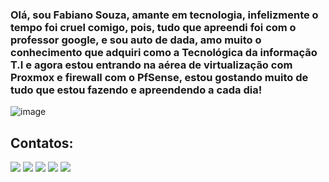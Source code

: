 ### Olá, sou Fabiano Souza, amante em tecnologia, infelizmente o tempo foi cruel comigo, pois, tudo que apreendi foi com o professor google, e sou auto de dada, amo muito o conhecimento que adquiri como a Tecnológica da informação T.I e agora estou entrando na aérea de virtualização com Proxmox e firewall com o PfSense, estou gostando muito de tudo que estou fazendo e apreendendo a cada dia!

![image](https://github.com/fabianosouzaczs/fabianosouzaczs/assets/47704865/ca14cad6-4367-40be-bbdb-c90cf15b07c8)


<!--
**fabianosouzaczs/fabianosouzaczs** is a ✨ _special_ ✨ repository because its `README.md` (this file) appears on your GitHub profile.

Here are some ideas to get you started:

- 🔭 I’m currently working on ...
- 🌱 I’m currently learning ...
- 👯 I’m looking to collaborate on ...
- 🤔 I’m looking for help with ...
- 💬 Ask me about ...
- 📫 How to reach me: ...
- 😄 Pronouns: ...
- ⚡ Fun fact: ...
-->


## Contatos:

<div>
<a href="https://www.youtube.com/channel/UCPH_J_U89S6bIlkRy-52QKg" target="_blank"><img loading="lazy" src="https://img.shields.io/badge/YouTube-FF0000?style=for-the-badge&logo=youtube&logoColor=white" target="_blank"></a>
<a href="https://www.instagram.com/fabianosouzaczs/" target="_blank"><img loading="lazy" src="https://img.shields.io/badge/-Instagram-%23E4405F?style=for-the-badge&logo=instagram&logoColor=white" target="_blank"></a>
<a href="https://www.twitch.tv/fabianosouzaczs" target="_blank"><img loading="lazy" src="https://img.shields.io/badge/Twitch-9146FF?style=for-the-badge&logo=twitch&logoColor=white" target="_blank"></a>
<a href = "mailto:fabianosouza@azdevice.com.br"><img loading="lazy" src="https://img.shields.io/badge/Gmail-D14836?style=for-the-badge&logo=gmail&logoColor=white" target="_blank"></a>
<a href="https://www.linkedin.com/in/fabianosouzaczs" target="_blank"><img loading="lazy" src="https://img.shields.io/badge/-LinkedIn-%230077B5?style=for-the-badge&logo=linkedin&logoColor=white" target="_blank"></a>   
</div>
